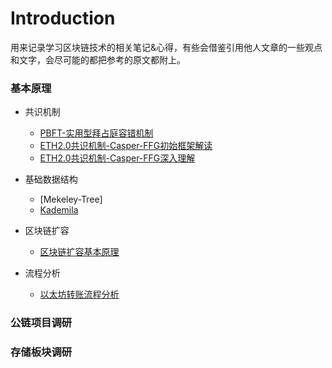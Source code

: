 # Introduction

用来记录学习区块链技术的相关笔记&心得，有些会借鉴引用他人文章的一些观点和文字，会尽可能的都把参考的原文都附上。



### 基本原理
  * 共识机制
	  *  [PBFT-实用型拜占庭容错机制](basic/consensus/PBFT.md)
	  *  [ETH2.0共识机制-Casper-FFG初始框架解读](basic/consensus/casper-ffg-paper-read.md)
	  *  [ETH2.0共识机制-Casper-FFG深入理解](basic/consensus/Combining-GHOST-and-Casper-paper-read.md)
  * 基础数据结构
    * [Mekeley-Tree]
    * [Kademila](basic/data-structure/kadelima.md)

  * 区块链扩容
	  * [区块链扩容基本原理](basic/区块链扩容原理.md)

  * 流程分析
	  * [以太坊转账流程分析](basic/ethereum-transaction-flow.md)

### 公链项目调研

### 存储板块调研
